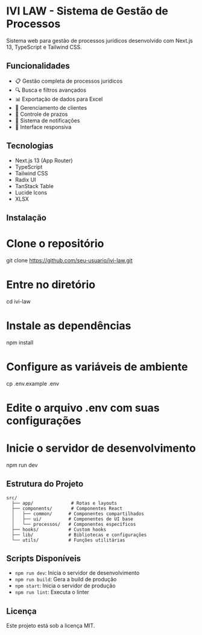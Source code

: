 # IVI LAW - Sistema de Gestão de Processos

Sistema web para gestão de processos jurídicos desenvolvido com Next.js 13, TypeScript e Tailwind CSS.

## Funcionalidades

- 📋 Gestão completa de processos jurídicos
- 🔍 Busca e filtros avançados
- 📊 Exportação de dados para Excel
- 👥 Gerenciamento de clientes
- 📅 Controle de prazos
- 🔔 Sistema de notificações
- 📱 Interface responsiva

## Tecnologias

- Next.js 13 (App Router)
- TypeScript
- Tailwind CSS
- Radix UI
- TanStack Table
- Lucide Icons
- XLSX

## Instalação

# Clone o repositório
git clone https://github.com/seu-usuario/ivi-law.git

# Entre no diretório
cd ivi-law

# Instale as dependências
npm install

# Configure as variáveis de ambiente
cp .env.example .env
# Edite o arquivo .env com suas configurações

# Inicie o servidor de desenvolvimento
npm run dev

## Estrutura do Projeto
```
src/
  ├── app/              # Rotas e layouts
  ├── components/       # Componentes React
  │   ├── common/      # Componentes compartilhados
  │   ├── ui/          # Componentes de UI base
  │   └── processos/   # Componentes específicos
  ├── hooks/           # Custom hooks
  ├── lib/             # Bibliotecas e configurações
  └── utils/           # Funções utilitárias
```

## Scripts Disponíveis

- `npm run dev`: Inicia o servidor de desenvolvimento
- `npm run build`: Gera a build de produção
- `npm start`: Inicia o servidor de produção
- `npm run lint`: Executa o linter

## Licença

Este projeto está sob a licença MIT.